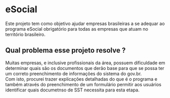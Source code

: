 # eSocial

Este projeto tem como objetivo ajudar empresas brasileiras a se adequar ao programa eSocial obrigatório para todas as empresas que atuam no território brasileiro.


## Qual problema esse projeto resolve ? ##

Muitas empresas, e inclusive profissionais da área, possuem dificuldade em determinar quais são os documentos que derão base para que se possa ter um correto preenchimento de informações do sistema do gov.br. <br>
Com isto, procurei trazer explicações detalhadas do que é o programa e também através do preenchimento de um formulário permitir aos usuários identificar quais documetnso de SST necessita para esta etapa.
